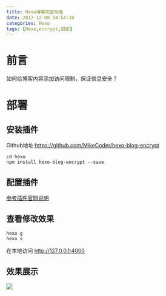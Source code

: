 ```yaml
---
title: Hexo博客加密功能
date: 2017-12-08 14:54:10
categories: Hexo
tags: [Hexo,encrypt,加密]
---
```


# 前言
如何给博客内容添加访问限制，保证信息安全？

# 部署
## 安装插件
Github地址:https://github.com/MikeCoder/hexo-blog-encrypt
``` bash中使用如下命令进行发布
cd hexo
npm install hexo-blog-encrypt --save
```

## 配置插件
[参考插件官网说明](https://github.com/MikeCoder/hexo-blog-encrypt)

## 查看修改效果
```bash中使用如下命令进行发布
hexo g
hexo s
```
在本地访问 http://127.0.0.1:4000

## 效果展示
![](/Hexo博客加密功能/01.png)
